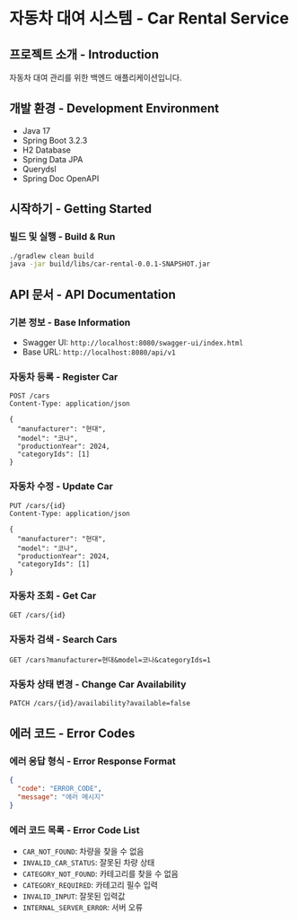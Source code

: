 # 자동차 대여 시스템 - Car Rental Service

## 프로젝트 소개 - Introduction
자동차 대여 관리를 위한 백엔드 애플리케이션입니다.

## 개발 환경 - Development Environment
* Java 17
* Spring Boot 3.2.3
* H2 Database
* Spring Data JPA
* Querydsl
* Spring Doc OpenAPI

## 시작하기 - Getting Started

### 빌드 및 실행 - Build & Run
```bash
./gradlew clean build
java -jar build/libs/car-rental-0.0.1-SNAPSHOT.jar
```

## API 문서 - API Documentation

### 기본 정보 - Base Information
* Swagger UI: `http://localhost:8080/swagger-ui/index.html`
* Base URL: `http://localhost:8080/api/v1`

### 자동차 등록 - Register Car
```http
POST /cars
Content-Type: application/json

{
  "manufacturer": "현대",
  "model": "코나",
  "productionYear": 2024,
  "categoryIds": [1]
}
```

### 자동차 수정 - Update Car
```http
PUT /cars/{id}
Content-Type: application/json

{
  "manufacturer": "현대",
  "model": "코나",
  "productionYear": 2024,
  "categoryIds": [1]
}
```

### 자동차 조회 - Get Car
```http
GET /cars/{id}
```

### 자동차 검색 - Search Cars
```http
GET /cars?manufacturer=현대&model=코나&categoryIds=1
```

### 자동차 상태 변경 - Change Car Availability
```http
PATCH /cars/{id}/availability?available=false
```

## 에러 코드 - Error Codes

### 에러 응답 형식 - Error Response Format
```json
{
  "code": "ERROR_CODE",
  "message": "에러 메시지"
}
```

### 에러 코드 목록 - Error Code List
* `CAR_NOT_FOUND`: 차량을 찾을 수 없음
* `INVALID_CAR_STATUS`: 잘못된 차량 상태
* `CATEGORY_NOT_FOUND`: 카테고리를 찾을 수 없음
* `CATEGORY_REQUIRED`: 카테고리 필수 입력
* `INVALID_INPUT`: 잘못된 입력값
* `INTERNAL_SERVER_ERROR`: 서버 오류